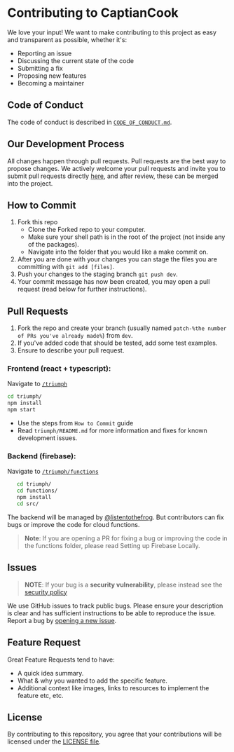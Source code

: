 # Contributing to CaptianCook

We love your input! We want to make contributing to this project as easy and transparent as possible, whether it's:

- Reporting an issue
- Discussing the current state of the code
- Submitting a fix
- Proposing new features
- Becoming a maintainer

## Code of Conduct

The code of conduct is described in [`CODE_OF_CONDUCT.md`](CODE_OF_CONDUCT.md).

## Our Development Process

All changes happen through pull requests. Pull requests are the best way to propose changes. We actively welcome your pull requests and invite you to submit pull requests directly [here](https://github.com/listentothefrog/captaincook/pulls), and after review, these can be merged into the project.

## How to Commit

1. Fork this repo
   - Clone the Forked repo to your computer.
   - Make sure your shell path is in the root of the project (not inside any of the packages).
   - Navigate into the folder that you would like a make commit on.
2. After you are done with your changes you can stage the files you are committing with `git add [files]`.
3. Push your changes to the staging branch `git push dev`.
4. Your commit message has now been created, you may open a pull request (read below for further instructions).

## Pull Requests

1. Fork the repo and create your branch (usually named `patch-%the number of PRs you've already made%`) from `dev`.
2. If you've added code that should be tested, add some test examples.
3. Ensure to describe your pull request.

### Frontend **(react + typescript)**:

Navigate to [`/triumph`](https://github.com/listentothefrog/captaincook/tree/dev/triumph)

```bash
cd triumph/
npm install
npm start
```

- Use the steps from `How to Commit` guide
- Read `triumph/README.md` for more information and fixes for known development issues.

### Backend **(firebase)**:

Navigate to [`/triumph/functions`](https://github.com/listentothefrog/captaincook/tree/dev/triumph/functions)

```bash
   cd triumph/
   cd functions/
   npm install
   cd src/
```

The backend will be managed by [@listentothefrog](https://github.com/listentothefrog). But contributors can fix bugs or improve the code for cloud functions.

> **Note**: If you are opening a PR for fixing a bug or improving the code in the functions folder, please read Setting up Firebase Locally.

## Issues

> **NOTE**: If your bug is a **security vulnerability**, please instead see the [security policy](https://github.com/listentothefrog/captaincook/security/policy)

We use GitHub issues to track public bugs. Please ensure your description is
clear and has sufficient instructions to be able to reproduce the issue. Report a bug by <a href="https://github.com/listentothefrog/captaincook/issues">opening a new issue</a>.

## Feature Request

Great Feature Requests tend to have:

- A quick idea summary.
- What & why you wanted to add the specific feature.
- Additional context like images, links to resources to implement the feature etc, etc.

## License

By contributing to this repository, you agree that your contributions will be licensed
under the [LICENSE file](LICENSE).
